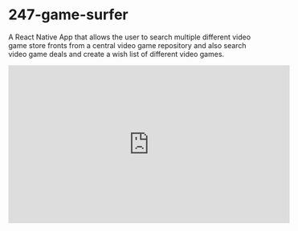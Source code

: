 # 247-game-surfer

A React Native App that allows the user to search multiple different video game store fronts from a central video game repository and also search video game deals and create a wish list of different video games.

<iframe id="video" width="560" height="315" src="https://www.youtube.com/embed/nSBDfR8XcRU/" frameborder="0" allow="autoplay; encrypted-media" allowfullscreen=""></iframe>

